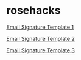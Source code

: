 # rosehacks

[Email Signature Template 1](https://rawgit.com/harini-venkatesan/rosehacks/master/signature.html)

[Email Signature Template 2](https://rawgit.com/harini-venkatesan/rosehacks/master/signature_2.html) 

[Email Signature Template 3](https://rawgit.com/harini-venkatesan/rosehacks/master/rose1.html)
